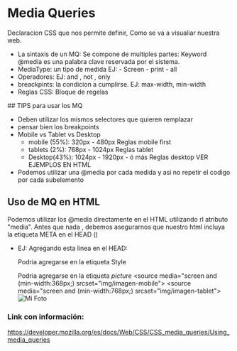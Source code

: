 # Media Queries

Declaracion CSS que nos permite definir, Como se va a visualiar nuestra web.

- La sintaxis de un MQ: Se compone de multiples partes: Keyword @media es una palabra clave reservada por el sistema.
- MediaType: un tipo de medida 
    EJ:
        - Screen 
        - print
        - all
- Operadores: EJ: and , not , only
- breackpints: la condicion a cumplirse. EJ: max-width, min-width
- Reglas CSS: Bloque de regelas

## TIPS para usar los MQ

- Deben utilizar los mismos selectores que quieren remplazar
- pensar bien los breakpoints
- Mobile vs Tablet vs Desktop
    - mobile (55%): 320px - 480px
        Reglas mobile first
    - tablets (2%): 768px - 1024px
        Reglas tablet
    - Desktop(43%): 1024px - 1920px - ó más
        Reglas desktop
    VER EJEMPLOS EN HTML
- Podemos utilizar una @media por cada medida y asi no repetir el codigo por cada subelemento

## Uso de MQ en HTML

Podemos utilizar los @media directamente en el HTML utilizando rl atributo "media". Antes que nada , debemos asegurarnos que nuestro html incluya la etiqueta META en el HEAD (<meta name="viewport" content="width=device-width, initial-scale=1.0">)
- EJ: Agregando esta linea en el HEAD:
    <link rel="stylesheet" href=".css/tablet.css" media="screen and (min-width:368px;)">
    <link rel="stylesheet" href=".css/tablet.css" media="screen and (min-width:768px;)">
    <link rel="stylesheet" href=".css/tablet.css" media="screen and (min-width:1024px;)">


    Podria agregarse en la etiqueta Style
        <style media="screen and (min-width:368px;)"></style>

    Podria agregarse en la etiqueta *picture*
        <picture>
            <source media="screen and (min-width:368px;) srcset="img/imagen-mobile">
            <source media="screen and (min-width:768px;) srcset="img/imagen-tablet">
            <img src="imagen-defecto.jpg" alt="Mi Foto">
        </picture>

### Link con información: 
https://developer.mozilla.org/es/docs/Web/CSS/CSS_media_queries/Using_media_queries